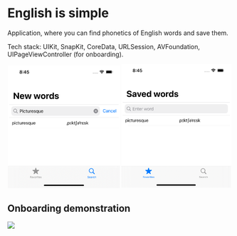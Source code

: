 # English is simple

Application, where you can find phonetics of English words and save them.

Tech stack: UIKit, SnapKit, CoreData, URLSession, AVFoundation, UIPageViewController (for onboarding).

<p align="center">
  <img src="images/SearchWordsImage.png" width="50%" />
  <img src="images/FavouriteWordsImage.png" width="49%" />
</p>

## Onboarding demonstration

<image src="images/onboarding-demonstration.gif" width="50%" />
